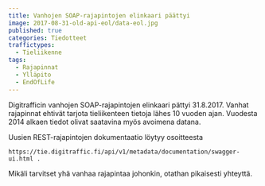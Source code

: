 ```yaml
---
title: Vanhojen SOAP-rajapintojen elinkaari päättyi
image: 2017-08-31-old-api-eol/data-eol.jpg
published: true
categories: Tiedotteet
traffictypes: 
  - Tieliikenne
tags:
  - Rajapinnat
  - Ylläpito
  - EndOfLife
---
```


Digitrafficin vanhojen SOAP-rajapintojen elinkaari pättyi 31.8.2017. Vanhat rajapinnat ehtivät tarjota 
tieliikenteen tietoja lähes 10 vuoden ajan. Vuodesta 2014 alkaen tiedot olivat saatavina myös avoimena datana.

Uusien REST-rajapintojen dokumentaatio löytyy osoitteesta 
```
https://tie.digitraffic.fi/api/v1/metadata/documentation/swagger-ui.html . 
```
Mikäli tarvitset yhä vanhaa rajapintaa johonkin, otathan pikaisesti yhteyttä.
